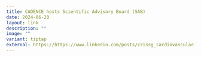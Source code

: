 ```yaml
---
title: CADENCE hosts Scientific Advisory Board (SAB)
date: 2024-06-20
layout: link
description: ""
image: ""
variant: tiptap
external: https://https://www.linkedin.com/posts/crissg_cardiovascular-hearthealth-cardiovascularresearch-activity-7216034715336605697-JWok?utm_source=share&utm_medium=member_desktop
---
```

